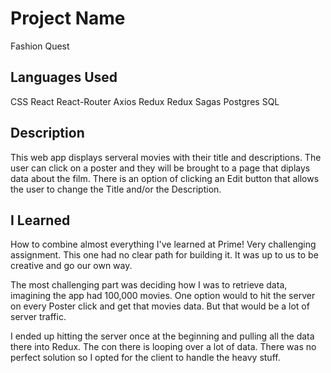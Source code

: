 # Project Name
Fashion Quest

## Languages Used
CSS
React
React-Router
Axios
Redux
Redux Sagas
Postgres SQL

## Description
This web app displays serveral movies with their title and descriptions.
The user can click on a poster and they will be brought to a page that diplays data about the film.
There is an option of clicking an Edit button that allows the user to change the Title and/or the Description.

## I Learned
How to combine almost everything I've learned at Prime! Very challenging assignment.
This one had no clear path for building it. It was up to us to be creative and go our own way.

The most challenging part was deciding how I was to retrieve data, imagining the app had 100,000 movies.
One option would to hit the server on every Poster click and get that movies data.
But that would be a lot of server traffic.

I ended up hitting the server once at the beginning and pulling all the data there into Redux.
The con there is looping over a lot of data.
There was no perfect solution so I opted for the client to handle the heavy stuff.

